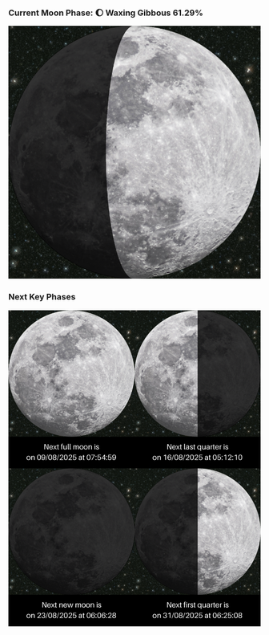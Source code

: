 ### Current Moon Phase: 🌔 Waxing Gibbous 61.29%
![Moon Phase](moonphase.png)
### Next Key Phases
![Gallery](gallery.png)